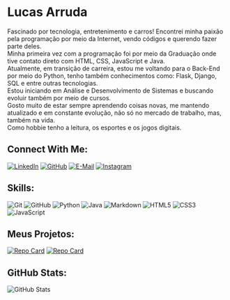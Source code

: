 # Lucas Arruda
Fascinado por tecnologia, entretenimento e carros! Encontrei minha paixão pela programação por meio da Internet, vendo códigos e querendo fazer parte deles.  
Minha primeira vez com a programação foi por meio da Graduação onde tive contato direto com HTML, CSS, JavaScript e Java.  
Atualmente, em transição de carreira, estou me voltando para o Back-End por meio do Python, tenho também conhecimentos como: Flask, Django, SQL e entre outras tecnologias.  
Estou iniciando em Análise e Desenvolvimento de Sistemas e buscando evoluir também por meio de cursos.  
Gosto muito de estar sempre aprendendo coisas novas, me mantendo atualizado e em constante evolução, não só no mercado de trabalho, mas, também na vida.  
Como hobbie tenho a leitura, os esportes e os jogos digitais.

## Connect With Me:
[![LinkedIn](https://img.shields.io/badge/LinkedIn-000?style=for-the-badge&logo=linkedin&logoColor=0E76A8)](https://www.linkedin.com/in/lucasaarruda/)
[![GitHub](https://img.shields.io/badge/GitHub-000?style=for-the-badge&logo=github&logoColor=0E76A8)](https://github.com/lucasaaarruda)
[![E-Mail](https://img.shields.io/badge/Email-000?style=for-the-badge&logo=gmail&logoColor=0E76A8)](https://lucasarruda26@hotmail.com/)
[![Instagram](https://img.shields.io/badge/Instagram-000?style=for-the-badge&logo=instagram&logoColor=0E76A8)](https://www.instagram.com/lucasaaarruda/)


## Skills:
![Git](https://img.shields.io/badge/Git-000?style=for-the-badge&logo=git)
![GitHub](https://img.shields.io/badge/GitHub-000?style=for-the-badge&logo=github)
![Python](https://img.shields.io/badge/Python-000?style=for-the-badge&logo=python)
![Java](https://img.shields.io/badge/Java-000?style=for-the-badge&logo=java)
![Markdown](https://img.shields.io/badge/Markdown-000?style=for-the-badge&logo=markdown)
![HTML5](https://img.shields.io/badge/HTML5-000?style=for-the-badge&logo=html5)
![CSS3](https://img.shields.io/badge/CSS3-000?style=for-the-badge&logo=css3&logoColor=264CE4)
![JavaScript](https://img.shields.io/badge/JavaScript-000?style=for-the-badge&logo=javascript)

## Meus Projetos:
[![Repo Card](https://github-readme-stats.vercel.app/api/pin/?username=lucasaaarruda&repo=dio-lab-open-source-contribution&bg_color=000&border_color=30A3DC&show_icons=true&icon_color=30A3DC&title_color=0E76A8&text_color=FFF)](https://github.com/lucasaaarruda/dio-lab-open-source-contribution)
[![Repo Card](https://github-readme-stats.vercel.app/api/pin/?username=lucasaaarruda&repo=desafios_codigo-DIO&bg_color=000&border_color=30A3DC&show_icons=true&icon_color=30A3DC&title_color=0E76A8&text_color=FFF)](https://github.com/lucasaaarruda/desafios_codigo-DIO)



## GitHub Stats:
![GitHub Stats](https://github-readme-stats.vercel.app/api?username=lucasaaarruda&theme=transparent&bg_color=000&border_color=0E76A8&show_icons=true&icon_color=0E76A8&title_color=0E76A8&text_color=FFF&hide_title=true&hide=stars)


